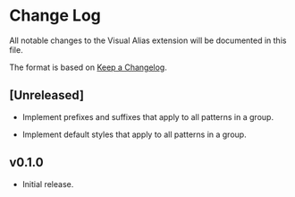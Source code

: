 # Change Log

All notable changes to the Visual Alias extension will be documented in this file.

The format is based on [Keep a Changelog](https://keepachangelog.com/en/1.0.0/).

## [Unreleased]

- Implement prefixes and suffixes that apply to all patterns in a group.

- Implement default styles that apply to all patterns in a group.

## v0.1.0

- Initial release.
